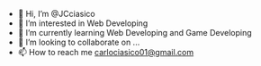 - 👋 Hi, I’m @JCciasico
- 👀 I’m interested in Web Developing
- 🌱 I’m currently learning Web Developing and Game Developing
- 💞️ I’m looking to collaborate on ...
- 📫 How to reach me carlociasico01@gmail.com

<!---
JCciasico/JCciasico is a ✨ special ✨ repository because its `README.md` (this file) appears on your GitHub profile.
You can click the Preview link to take a look at your changes.
--->
